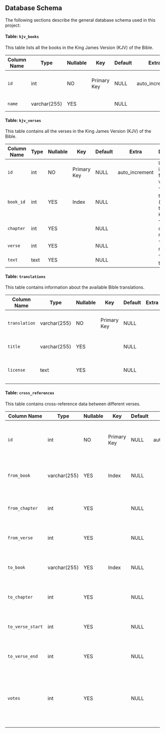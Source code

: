## Database Schema

The following sections describe the general database schema used in this project:

#### Table: `kjv_books`
This table lists all the books in the King James Version (KJV) of the Bible.

| Column Name | Type          | Nullable | Key         | Default | Extra          | Description                       |
|-------------|---------------|----------|-------------|---------|----------------|-----------------------------------|
| `id`        | int           | NO       | Primary Key | NULL    | auto_increment | Unique identifier for each book.  |
| `name`      | varchar(255)  | YES      |             | NULL    |                | The name of the book.             |

#### Table: `kjv_verses`
This table contains all the verses in the King James Version (KJV) of the Bible.

| Column Name | Type          | Nullable | Key         | Default | Extra          | Description                       |
|-------------|---------------|----------|-------------|---------|----------------|-----------------------------------|
| `id`        | int           | NO       | Primary Key | NULL    | auto_increment | Unique identifier for each verse. |
| `book_id`   | int           | YES      | Index       | NULL    |                | The ID of the book (foreign key to `kjv_books`). |
| `chapter`   | int           | YES      |             | NULL    |                | The chapter number.               |
| `verse`     | int           | YES      |             | NULL    |                | The verse number.                 |
| `text`      | text          | YES      |             | NULL    |                | The text of the verse.            |

#### Table: `translations`
This table contains information about the available Bible translations.

| Column Name  | Type          | Nullable | Key         | Default | Extra | Description                    |
|--------------|---------------|----------|-------------|---------|-------|--------------------------------|
| `translation`| varchar(255)  | NO       | Primary Key | NULL    |       | The abbreviation of the translation. |
| `title`      | varchar(255)  | YES      |             | NULL    |       | The full title of the translation. |
| `license`    | text          | YES      |             | NULL    |       | The license information for the translation. |

#### Table: `cross_references`
This table contains cross-reference data between different verses.

| Column Name     | Type          | Nullable | Key         | Default | Extra          | Description                           |
|-----------------|---------------|----------|-------------|---------|----------------|---------------------------------------|
| `id`            | int           | NO       | Primary Key | NULL    | auto_increment | Unique identifier for each cross-reference entry. |
| `from_book`     | varchar(255)  | YES      | Index       | NULL    |                | The book from which the cross-reference starts. |
| `from_chapter`  | int           | YES      |             | NULL    |                | The chapter number in the `from_book`. |
| `from_verse`    | int           | YES      |             | NULL    |                | The verse number in the `from_book`. |
| `to_book`       | varchar(255)  | YES      | Index       | NULL    |                | The book to which the cross-reference points. |
| `to_chapter`    | int           | YES      |             | NULL    |                | The chapter number in the `to_book`. |
| `to_verse_start`| int           | YES      |             | NULL    |                | The starting verse number in the `to_book`. |
| `to_verse_end`  | int           | YES      |             | NULL    |                | The ending verse number in the `to_book`. |
| `votes`         | int           | YES      |             | NULL    |                | The number of votes indicating the relevance of the cross-reference. |